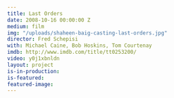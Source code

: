 ```yaml
---
title: Last Orders
date: 2008-10-16 00:00:00 Z
medium: film
img: "/uploads/shaheen-baig-casting-last-orders.jpg"
director: Fred Schepisi
with: Michael Caine, Bob Hoskins, Tom Courtenay
imdb: http://www.imdb.com/title/tt0253200/
video: y0j1xbnldn
layout: project
is-in-production: 
is-featured: 
featured-image: 
---
```


